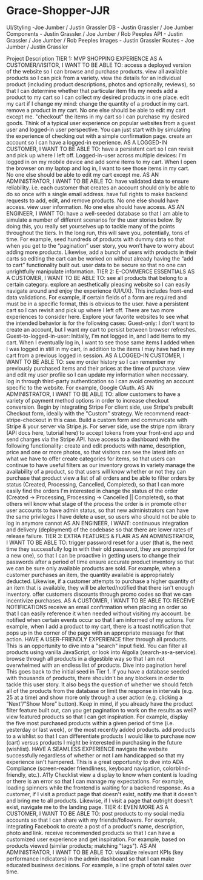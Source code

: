 # Grace-Shopper-JJR
UI/Styling -Joe Jumber / Justin Grassler
DB - Justin Grassler / Joe Jumber
Components - Justin Grassler / Joe Jumber / Rob Peeples
API - Justin Grassler / Joe Jumber / Rob Peeples
Images - Justin Grassler
Routes - Joe Jumber / Justin Grassler


Project Description
TIER 1: MVP SHOPPING EXPERIENCE
AS A CUSTOMER/VISITOR, I WANT TO BE ABLE TO:
access a deployed version of the website so I can browse and purchase products.
view all available products so I can pick from a variety.
view the details for an individual product (including product descriptions, photos and optionally, reviews), so that I can determine whether that particular item fits my needs
add a product to my cart so I can collect my desired products in one place.
edit my cart if I change my mind:
change the quantity of a product in my cart.
remove a product in my cart.
No one else should be able to edit my cart except me.
"checkout" the items in my cart so I can purchase my desired goods.
Think of a typical user experience on popular websites from a guest user and logged-in user perspective.
You can just start with by simulating the experience of checking out with a simple confirmation page.
create an account so I can have a logged-in experience.
AS A LOGGED-IN CUSTOMER, I WANT TO BE ABLE TO:
have a persistent cart so I can revisit and pick up where I left off.
Logged-in-user across multiple devices: I'm logged in on my mobile device and add some items to my cart. When I open the browser on my laptop and log in, I want to see those items in my cart.
No one else should be able to edit my cart except me.
AS AN ADMINISTRATOR, I WANT TO BE ABLE TO:
have validated data to ensure reliability.
i.e. each customer that creates an account should only be able to do so once with a single email address.
have full rights to make backend requests to add, edit, and remove products.
No one else should have access.
view user information.
No one else should have access.
AS AN ENGINEER, I WANT TO:
have a well-seeded database so that I am able to simulate a number of different scenarios for the user stories below.
By doing this, you really set yourselves up to tackle many of the points throughout the tiers. In the long run, this will save you, potentially, tons of time.
For example, seed hundreds of products with dummy data so that when you get to the “pagination” user story, you won’t have to worry about adding more products.
Likewise, add a bunch of users with products in their carts so editing the cart can be worked on without already having the “add to cart” functionality built out.
user data to be secure so that no one can unrightfully manipulate information.
TIER 2: E-COMMERCE ESSENTIALS
AS A CUSTOMER, I WANT TO BE ABLE TO:
see all products that belong to a certain category.
explore an aesthetically pleasing website so I can easily navigate around and enjoy the experience (UI/UX).
This includes front-end data validations. For example, if certain fields of a form are required and must be in a specific format, this is obvious to the user.
have a persistent cart so I can revisit and pick up where I left off.
There are two more experiences to consider here. Explore your favorite websites to see what the intended behavior is for the following cases:
Guest-only: I don't want to create an account, but I want my cart to persist between browser refreshes.
Guest-to-logged-in-user: Initially, I'm not logged in, and I add items to my cart. When I eventually log in, I want to see those same items I added when I was logged in still in my cart, in addition to the items I may have had in my cart from a previous logged in session.
AS A LOGGED-IN CUSTOMER, I WANT TO BE ABLE TO:
see my order history so I can remember my previously purchased items and their prices at the time of purchase.
view and edit my user profile so I can update my information when necessary.
log in through third-party authentication so I can avoid creating an account specific to the website.
For example, Google OAuth.
AS AN ADMINISTRATOR, I WANT TO BE ABLE TO:
allow customers to have a variety of payment method options in order to increase checkout conversion.
Begin by integrating Stripe
For client side, use Stripe's prebuilt Checkout form, ideally with the "Custom" strategy. We recommend react-stripe-checkout in this case. Build a custom form and communicate with Stripe & your server via Stripe.js.
For server side, use the stripe npm library (API docs here, tutorial here) to accept tokens from your front-end app and send charges via the Stripe API.
have access to a dashboard with the following functionality:
create and edit products with name, description, price and one or more photos, so that visitors can see the latest info on what we have to offer
create categories for items, so that users can continue to have useful filters as our inventory grows in variety
manage the availability of a product, so that users will know whether or not they can purchase that product
view a list of all orders and be able to filter orders by status (Created, Processing, Cancelled, Completed), so that I can more easily find the orders I'm interested in
change the status of the order (Created -> Processing, Processing -> Cancelled || Completed), so that others will know what stage of the process the order is in
promote other user accounts to have admin status, so that new administrators can have the same privileges I have
delete a user, so users who should not be able to log in anymore cannot
AS AN ENGINEER, I WANT:
continuous integration and delivery (deployment) of the codebase so that there are lower rates of release failure.
TIER 3: EXTRA FEATURES & FLAIR
AS AN ADMINISTRATOR, I WANT TO BE ABLE TO:
trigger password reset for a user (that is, the next time they successfully log in with their old password, they are prompted for a new one), so that I can be proactive in getting users to change their passwords after a period of time
ensure accurate product inventory so that we can be sure only available products are sold.
For example, when a customer purchases an item, the quantity available is appropriately deducted.
Likewise, if a customer attempts to purchase a higher quantity of an item that is available, they will be alerted/notified that there isn't enough inventory.
offer customers discounts through promo codes so that we can incentivize purchases.
AS A CUSTOMER, I WANT TO BE ABLE TO:
RECEIVE NOTIFICATIONS
receive an email confirmation when placing an order so that I can easily reference it when needed without visiting my account.
be notified when certain events occur so that I am informed of my actions.
For example, when I add a product to my cart, there is a toast notification that pops up in the corner of the page with an appropriate message for that action.
HAVE A USER-FRIENDLY EXPERIENCE
filter through all products.
This is an opportunity to dive into a "search" input field. You can filter all products using vanilla JavaScript, or look into Algolia (search-as-a-service).
browse through all products in a digestible way so that I am not overwhelmed with an endless list of products.
Dive into pagination here!
This goes back to the initial seed in Tier 1. If you have a database seeded with thousands of products, there shouldn't be any blockers in order to tackle this user story. It also begs the question of whether we should fetch all of the products from the database or limit the response in intervals (e.g. 25 at a time) and show more only through a user action (e.g. clicking a “Next”/”Show More” button).
Keep in mind, if you already have the product filter feature built out, can you get pagination to work on the results as well?
view featured products so that I can get inspiration.
For example, display the five most purchased products within a given period of time (i.e. yesterday or last week), or the most recently added products.
add products to a wishlist so that I can differentiate products I would like to purchase now (cart) versus products I might be interested in purchasing in the future (wishlist).
HAVE A SEAMLESS EXPERIENCE
navigate the website successfully regardless of whether or not I am handicapped so that my experience isn't hampered.
This is a great opportunity to dive into ADA Compliance (screen-reader friendliness, keyboard navigation, colorblind-friendly, etc.).
A11y Checklist
view a display to know when content is loading or there is an error so that I can manage my expectations.
For example, loading spinners while the frontend is waiting for a backend response.
As a customer, if I visit a product page that doesn't exist, notify me that it doesn't and bring me to all products. Likewise, if I visit a page that outright doesn't exist, navigate me to the landing page.
TIER 4: EVEN MORE
AS A CUSTOMER, I WANT TO BE ABLE TO:
post products to my social media accounts so that I can share with my friends/followers.
For example, integrating Facebook to create a post of a product's name, description, photo and link.
receive recommended products so that I can have a customized user experience and get inspiration.
For example, based on products viewed (similar products; matching "tags").
AS AN ADMINISTRATOR, I WANT TO BE ABLE TO:
visualize relevant KPIs (key performance indicators) in the admin dashboard so that I can make educated business decisions.
For example, a line graph of total sales over time.
